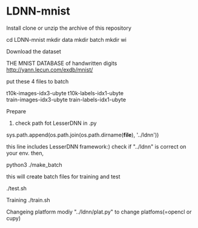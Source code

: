 # LDNN-mnist


Install
clone or unzip the archive of this repository

cd LDNN-mnist
mkdir data
mkdir batch
mkdir wi


Download the dataset

THE MNIST DATABASE of handwritten digits
http://yann.lecun.com/exdb/mnist/

put these 4 files to batch 

t10k-images-idx3-ubyte
t10k-labels-idx1-ubyte	
train-images-idx3-ubyte	
train-labels-idx1-ubyte


Prepare
1. check path fot LesserDNN
in .py 

sys.path.append(os.path.join(os.path.dirname(__file__), '../ldnn'))

this line includes LesserDNN framework:)
check if "../ldnn" is correct on your env.
then,

python3 ./make_batch

this will create batch files for training and test

./test.sh



Training
./train.sh


Changeing platform
modiy "../ldnn/plat.py" to change platfoms(=opencl or cupy) 



